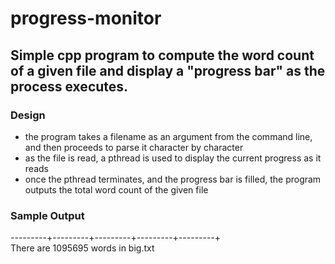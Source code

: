 # progress-monitor

## Simple cpp program to compute the word count of a given file and display a "progress bar" as the process executes.

### Design
- the program takes a filename as an argument from the command line, and then proceeds to parse it character by character
- as the file is read, a pthread is used to display the current progress as it reads
- once the pthread terminates, and the progress bar is filled, the program outputs the total word count of the given file

### Sample Output
---------+---------+---------+---------+---------+ <br>
There are 1095695 words in big.txt
